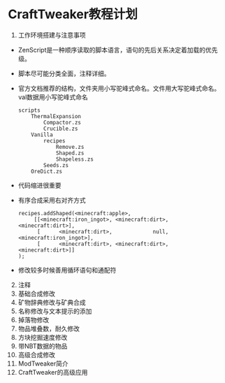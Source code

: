 # CraftTweaker教程计划
1. 工作环境搭建与注意事项

  * ZenScript是一种顺序读取的脚本语言，语句的先后关系决定着加载的优先级。
  * 脚本尽可能分类全面，注释详细。
  * 官方文档推荐的结构，文件夹用小写驼峰式命名。文件用大写驼峰式命名。val数据用小写驼峰式命名

    ```
    scripts
        ThermalExpansion
            Compactor.zs
            Crucible.zs
        Vanilla
            recipes
                Remove.zs
                Shaped.zs
                Shapeless.zs
            Seeds.zs
        OreDict.zs
      ```
  * 代码缩进很重要
  * 有序合成采用右对齐方式
    ```
    recipes.addShaped(<minecraft:apple>,
	     [[<minecraft:iron_ingot>, <minecraft:dirt>,       <minecraft:dirt>],
	      [      <minecraft:dirt>,             null, <minecraft:iron_ingot>],
	      [      <minecraft:dirt>, <minecraft:dirt>,       <minecraft:dirt>]]
    );
    ```
  * 修改较多时候善用循环语句和通配符

2. 注释
3. 基础合成修改
4. 矿物辞典修改与矿典合成
5. 名称修改与文本提示的添加
6. 掉落物修改
7. 物品堆叠数，耐久修改
8. 方块挖掘速度修改
9. 带NBT数据的物品
10. 高级合成修改
11. ModTweaker简介
12. CraftTweaker的高级应用
